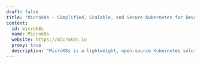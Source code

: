 ```yaml
---
draft: false
title: "Microk8s - Simplified, Scalable, and Secure Kubernetes for Developers"
content:
  id: microk8s
  name: Microk8s
  website: https://microk8s.io
  proxy: true
  description: "MicroK8s is a lightweight, open-source Kubernetes solution for deploying and managing containerized applications, offering scalability, security, and ease of use."
---
```

